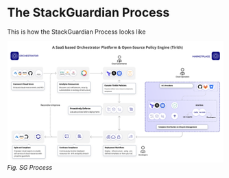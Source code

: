 # The StackGuardian Process  

This is how the StackGuardian Process looks like 

![Final Topology](image/sg-process.png)
_Fig. SG Process_  
